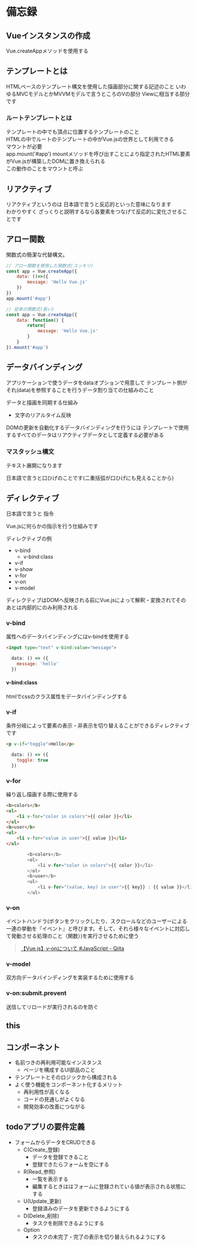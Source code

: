 # 備忘録

## Vueインスタンスの作成

Vue.createAppメソッドを使用する

## テンプレートとは

HTMLベースのテンプレート構文を使用した描画部分に関する記述のこと
いわゆるMVCモデルとかMVVMモデルで言うところのVの部分 Viewに相当する部分です

### ルートテンプレートとは

テンプレートの中でも頂点に位置するテンプレートのこと  
HTMLの中でルートのテンプレートの中がVue.jsの世界として利用できる  
マウントが必要  
app.mount('#app')
mountメソッドを呼び出すことにより指定されたHTML要素がVue.jsが構築したDOMに置き換えられる  
この動作のことをマウントと呼ぶ

## リアクティブ

リアクティブというのは 日本語で言うと反応的といった意味になります  
わかりやすく ざっくりと説明するなら各要素をつなげて反応的に変化させることです

## アロー関数

関数式の簡潔な代替構文。  

```js
// アロー関数を使用した関数式(スッキリ)
const app = Vue.createApp({
    data: ()=>({
        message: 'Hello Vue.js'
    })
})
app.mount('#app')

// 従来の関数式(長い)
const app = Vue.createApp({
    data: function() {
        return{
            message: 'Hello Vue.js'
        }
    }
}).mount('#app')
```

## データバインディング

アプリケーションで使うデータをdataオプションで用意して テンプレート側がそれ(data)を参照することを行うデータ割り当ての仕組みのこと

データと描画を同期する仕組み

- 文字のリアルタイム反映

DOMの更新を自動化するデータバインディングを行うには テンプレートで使用するすべてのデータはリアクティブデータとして定義する必要がある  

### マスタッシュ構文

テキスト展開になります

日本語で言うと口ひげのことです(二重括弧が口ひげにも見えることから)

## ディレクティブ

日本語で言うと 指令  

Vue.jsに何らかの指示を行う仕組みです

ディレクティブの例

- v-bind
    - v-bind:class
- v-if
- v-show
- v-for
- v-on
- v-model

ディレクティブはDOMへ反映される前にVue.jsによって解釈・変換されてそのあとは内部的にのみ利用される

### v-bind

属性へのデータバインディングにはv-bindを使用する

```html
<input type="text" v-bind:value="message">
```

```js
  data: () => ({
    message: 'hello'
  })
```

#### v-bind:class

htmlでcssのクラス属性をデータバインディングする

### v-if

条件分岐によって要素の表示・非表示を切り替えることができるディレクティブです

```html
<p v-if="toggle">Hello</p>
```

```js
  data: () => ({
    toggle: true
  })
```

### v-for

繰り返し描画する際に使用する

```html
<b>colors</b>
<ol>
    <li v-for="color in colors">{{ color }}</li>
</ol>
<b>user</b>
<ul>
    <li v-for="value in user">{{ value }}</li>
</ul>
```

```js
        <b>colors</b>
        <ol>
            <li v-for="color in colors">{{ color }}</li>
        </ol>
        <b>user</b>
        <ul>
            <li v-for="(value, key) in user">{{ key}} : {{ value }}</li>
        </ul>
```

### v-on

イベントハンドラ(ボタンをクリックしたり、スクロールなどのユーザーによる一連の挙動を『イベント』と呼びます。そして、それら様々なイベントに対応して発動させる処理のこと（関数）)を実行させるために使う
> [【Vue.js】v-onについて #JavaScript - Qiita](https://qiita.com/Yudai_35_/items/abab633a25deddf09b75)

### v-model

双方向データバインディングを実装するために使用する

### v-on:submit.prevent

送信してリロードが実行されるのを防ぐ

## this

## コンポーネント

- 名前つきの再利用可能なインスタンス
    - ページを構成するUI部品のこと
- テンプレートとそのロジックから構成される
- よく使う機能をコンポーネント化するメリット
    - 再利用性が高くなる
    - コードの見通しがよくなる
    - 開発効率の改善につながる

## todoアプリの要件定義

- フォームからデータをCRUDできる
    - C(Create_登録)
        - データを登録できること
        - 登録できたらフォームを空にする
    - R(Read_参照)
        - 一覧を表示する
        - 編集するときははフォームに登録されている値が表示される状態にする
    - U(Update_更新)
        - 登録済みのデータを更新できるようにする
    - D(Delete_削除)
        - タスクを削除できるようにする
    - Option
        - タスクの未完了・完了の表示を切り替えられるようにする
